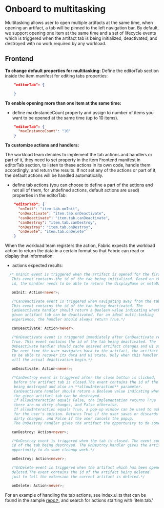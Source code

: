 # **Onboard to multitasking**
Multitasking allows user to open multiple artifacts at the same time, when opening an artifact, a tab will be pinned to the left navigation bar. By  default, we support opening one item at the same time and a set of lifecycle events which is triggered when the artifact tab is being initialized, deactivated, and destroyed with no work required by any workload.


## Frontend
**To change default properties for multitasking:**
Define the editorTab section inside the item manifest for editing tabs properties:
```json
    "editorTab": {

    }
```
**To enable opening more than one item at the same time:**

- define maxInstanceCount property and assign to number of items you want to be opened at the same time (up to 10 items).
```json
    "editorTab": {
      "maxInstanceCount": "10"
    }
```
**To customize actions and handlers:**

The workload team decides to implement the tab actions and handlers or part of it, they need to set property in the item Frontend manifest in editorTab section, to listen to these actions in its own code, handle them accordingly, and return the results. If not set any of the actions or part of it, the default actions will be handled automatically.

- define tab actions (you can choose to define a part of the actions and not all of them, for undefined actions, default actions are used) properties in the editorTab:
```json
    "editorTab": {
      "onInit": "item.tab.onInit",
      "onDeactivate": "item.tab.onDeactivate",
      "canDeactivate": "item.tab.canDeactivate",
      "canDestroy": "item.tab.canDestroy",
      "onDestroy": "item.tab.onDestroy",
      "onDelete": "item.tab.onDelete"
    }
```
When the workload team registers the action, Fabric expects the workload action to return the data in a certain format so that Fabric can read or display that information.

- actions expected results:
```typescript
  /* OnInit event is triggered when the artifact is opened for the first time.
   This event contains the id of the tab being initialized. Based on this tab
   id, the handler needs to be able to return the displayName or metaData.*/

   onInit: Action<never>;

   /*CanDeactivate event is triggered when navigating away from the tab.
   This event contains the id of the tab being deactivated. The
   CanDeactivate handler should return a Boolean value indicating whether the
   given artifact tab can be deactivated. For an ideal multi-tasking
   experience, the handler should always return True.*/

   canDeactivate: Action<never>;

   /*OnDeactivate event is triggered immediately after CanDeactivate return
   True. This event contains the id of the tab being deactivated. The
   OnDeactivate handler should cache unsaved artifact changes and UI state.
   The next time the user navigates back to the artifact, the artifact needs
   to be able to recover its data and UI state. Only when this handler returns
   will the actual deactivation begin.*/

   onDeactivate: Action<never>;

   /*CanDestroy event is triggered after the close button is clicked,
    before the artifact tab is closed.The event contains the id of the tab
    being destroyed and also an **allowInteraction** parameter.
    CanDeactivate handler should return a Boolean value indicating whether
    the given artifact tab can be destroyed.
    If allowInteraction equals False, the implementation returns True
    there are no dirty changes, and False otherwise.
    If allowInteraction equals True, a pop-up window can be used to ask
    for the user's opinion. Returns True if the user saves or discards
    dirty changes, and False if the user cancels the popup.
    The OnDestroy handler gives the artifact the opportunity to do some cleanup work.*/

   canDestroy: Action<never>;

   /*OnDestroy event is triggered when the tab is closed. The event contains the
   id of the tab being destroyed. The OnDestroy handler gives the artifact the
   opportunity to do some cleanup work.*/

   onDestroy: Action<never>;

   /*OnDelete event is triggered when the artifact which has been opened is
   deleted.The event contains the id of the artifact being deleted.
   just to tell the extension the current artifact is deleted.*/

   onDelete: Action<never>;
```

For an example of handling the tab actions, see index.ui.ts that can be found in the sample [repo↗](https://github.com/microsoft/Microsoft-Fabric-workload-development-sample), and search for actions starting with 'item.tab.'
